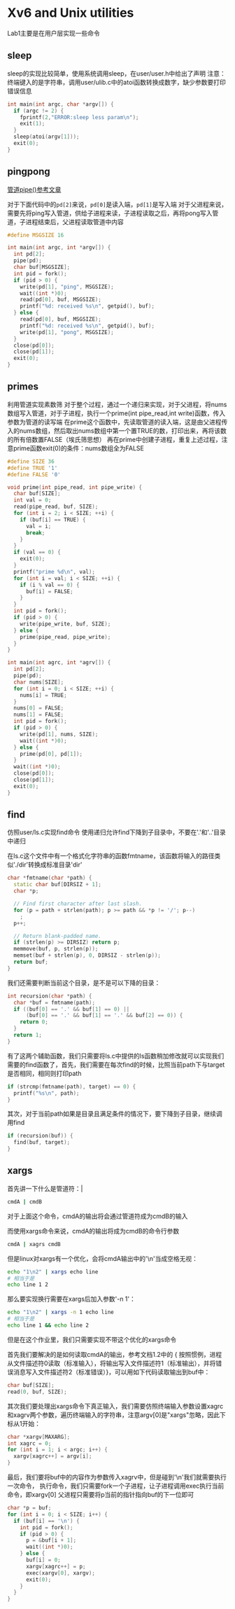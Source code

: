 # Xv6 and Unix utilities

Lab1主要是在用户层实现一些命令

## sleep
sleep的实现比较简单，使用系统调用sleep，在user/user.h中给出了声明
注意：终端键入的是字符串，调用user/ulib.c中的atoi函数转换成数字，缺少参数要打印错误信息
```cpp
int main(int argc, char *argv[]) {
  if (argc != 2) {
    fprintf(2,"ERROR:sleep less param\n");
    exit(1);
  }
  sleep(atoi(argv[1]));
  exit(0);
}
```

## pingpong
[管道pipe()参考文章](https://www.geeksforgeeks.org/pipe-system-call/)

对于下面代码中的`pd[2]`来说，`pd[0]`是读入端，`pd[1]`是写入端
对于父进程来说，需要先将ping写入管道，供给子进程来读，子进程读取之后，再将pong写入管道，子进程结束后，父进程读取管道中内容

```cpp
#define MSGSIZE 16

int main(int argc, int *argv[]) {
  int pd[2];
  pipe(pd);
  char buf[MSGSIZE];
  int pid = fork();
  if (pid > 0) {
    write(pd[1], "ping", MSGSIZE);
    wait((int *)0);
    read(pd[0], buf, MSGSIZE);
    printf("%d: received %s\n", getpid(), buf);
  } else {
    read(pd[0], buf, MSGSIZE);
    printf("%d: received %s\n", getpid(), buf);
    write(pd[1], "pong", MSGSIZE);
  }
  close(pd[0]);
  close(pd[1]);
  exit(0);
}
```


## primes
利用管道实现素数筛
对于整个过程，通过一个递归来实现，对于父进程，将nums数组写入管道，对于子进程，执行一个prime(int pipe_read,int write)函数，传入参数为管道的读写端
在prime这个函数中，先读取管道的读入端，这是由父进程传入的nums数组，然后取出nums数组中第一个置TRUE的数，打印出来，再将该数的所有倍数置FALSE（埃氏筛思想）
再在prime中创建子进程，重复上述过程，注意prime函数exit(0)的条件：nums数组全为FALSE

```cpp
#define SIZE 36
#define TRUE '1'
#define FALSE '0'

void prime(int pipe_read, int pipe_write) {
  char buf[SIZE];
  int val = 0;
  read(pipe_read, buf, SIZE);
  for (int i = 2; i < SIZE; ++i) {
    if (buf[i] == TRUE) {
      val = i;
      break;
    }
  }
  if (val == 0) {
    exit(0);
  }
  printf("prime %d\n", val);
  for (int i = val; i < SIZE; ++i) {
    if (i % val == 0) {
      buf[i] = FALSE;
    }
  }
  int pid = fork();
  if (pid > 0) {
    write(pipe_write, buf, SIZE);
  } else {
    prime(pipe_read, pipe_write);
  }
}

int main(int agrc, int *agrv[]) {
  int pd[2];
  pipe(pd);
  char nums[SIZE];
  for (int i = 0; i < SIZE; ++i) {
    nums[i] = TRUE;
  }
  nums[0] = FALSE;
  nums[1] = FALSE;
  int pid = fork();
  if (pid > 0) {
    write(pd[1], nums, SIZE);
    wait((int *)0);
  } else {
    prime(pd[0], pd[1]);
  }
  wait((int *)0);
  close(pd[0]);
  close(pd[1]);
  exit(0);
}
```

## find
仿照user/ls.c实现find命令
使用递归允许find下降到子目录中，不要在'.'和'..'目录中递归

在ls.c这个文件中有一个格式化字符串的函数fmtname，该函数将输入的路径类似'./dir'转换成标准目录'dir'
```cpp
char *fmtname(char *path) {
  static char buf[DIRSIZ + 1];
  char *p;

  // Find first character after last slash.
  for (p = path + strlen(path); p >= path && *p != '/'; p--)
    ;
  p++;

  // Return blank-padded name.
  if (strlen(p) >= DIRSIZ) return p;
  memmove(buf, p, strlen(p));
  memset(buf + strlen(p), 0, DIRSIZ - strlen(p));
  return buf;
}
```

我们还需要判断当前这个目录，是不是可以下降的目录：
```cpp
int recursion(char *path) {
  char *buf = fmtname(path);
  if ((buf[0] == '.' && buf[1] == 0) ||
      (buf[0] == '.' && buf[1] == '.' && buf[2] == 0)) {
    return 0;
  }
  return 1;
}
```

有了这两个辅助函数，我们只需要将ls.c中提供的ls函数稍加修改就可以实现我们需要的find函数了，首先，我们需要在每次find的时候，比照当前path下与target是否相同，相同则打印path
```cpp
if (strcmp(fmtname(path), target) == 0) {
  printf("%s\n", path);
}
```
其次，对于当前path如果是目录且满足条件的情况下，要下降到子目录，继续调用find
```cpp
if (recursion(buf)) {
  find(buf, target);
}
```

## xargs

首先讲一下什么是管道符：| 
```bash
cmdA | cmdB
```
对于上面这个命令，cmdA的输出将会通过管道符成为cmdB的输入

而使用xargs命令来说，cmdA的输出将成为cmdB的命令行参数
```bash
cmdA | xagrs cmdB
```

但是linux对xargs有一个优化，会将cmdA输出中的'\n'当成空格无视：
```bash
echo "1\n2" | xargs echo line
# 相当于是
echo line 1 2
```

那么要实现换行需要在xargs后加入参数'-n 1'：
```bash
echo "1\n2" | xargs -n 1 echo line
# 相当于是
echo line 1 && echo line 2
```

但是在这个作业里，我们只需要实现不带这个优化的xargs命令

首先我们要解决的是如何读取cmdA的输出，参考文档1.2中的 { 按照惯例，进程从文件描述符0读取（标准输入），将输出写入文件描述符1（标准输出），并将错误消息写入文件描述符2（标准错误）}，可以用如下代码读取输出到buf中：
```cpp
char buf[SIZE];
read(0, buf, SIZE);
```

其次我们要处理出xargs命令下真正输入，我们需要仿照终端输入参数设置xagrc和xagrv两个参数，遍历终端输入的字符串，注意argv[0]是"xargs"忽略，因此下标从1开始：
```cpp
char *xargv[MAXARG];
int xagrc = 0;
for (int i = 1; i < argc; i++) {
  xargv[xagrc++] = argv[i];
}
```

最后，我们要将buf中的内容作为参数传入xagrv中，但是碰到'\n'我们就需要执行一次命令，
执行命令，我们只需要fork一个子进程，让子进程调用exec执行当前命令，即xargv[0]
父进程只需要将p当前的指针指向buf的下一位即可
```cpp
char *p = buf;
for (int i = 0; i < SIZE; i++) {
  if (buf[i] == '\n') {
    int pid = fork();
    if (pid > 0) {
      p = &buf[i + 1];
      wait((int *)0);
    } else {
      buf[i] = 0;
      xargv[xagrc++] = p;
      exec(xargv[0], xargv);
      exit(0);
    }
  }
}
```